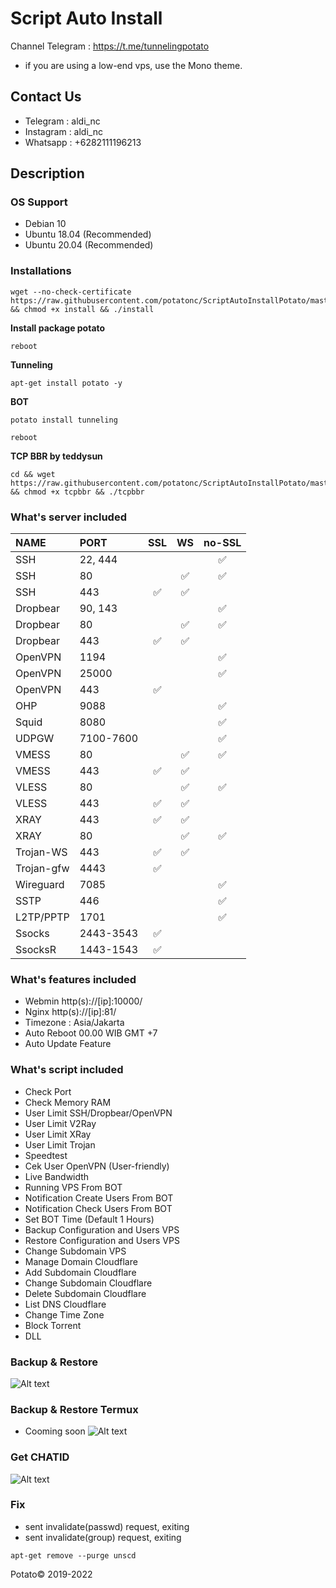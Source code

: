 # Script Auto Install
Channel Telegram : https://t.me/tunnelingpotato

* if you are using a low-end vps, use the Mono theme.

## Contact Us
* Telegram  : aldi_nc
* Instagram : aldi_nc
* Whatsapp  : +6282111196213

## Description

### OS Support
* Debian 10
* Ubuntu 18.04 (Recommended)
* Ubuntu 20.04 (Recommended)

### Installations
```
wget --no-check-certificate https://raw.githubusercontent.com/potatonc/ScriptAutoInstallPotato/master/install && chmod +x install && ./install
```
**Install package potato**
```
reboot
```
**Tunneling**
```
apt-get install potato -y
```
**BOT**
```
potato install tunneling
```
```
reboot
```
**TCP BBR by teddysun**
```
cd && wget https://raw.githubusercontent.com/potatonc/ScriptAutoInstallPotato/master/tcpbbr && chmod +x tcpbbr && ./tcpbbr
```

### What's server included
|   NAME    |   PORT   | SSL | WS | no-SSL |
| :--- | :--- | :---: | :---: | :---: |
| SSH | 22, 444 | | | ✅ |
| SSH | 80 |  | ✅ | ✅ |
| SSH | 443 | ✅ | ✅ | |
| Dropbear | 90, 143 | | | ✅ |
| Dropbear | 80 | | ✅ | ✅ |
| Dropbear | 443 | ✅ | ✅ | |
| OpenVPN | 1194 | | | ✅ |
| OpenVPN | 25000 | | | ✅ |
| OpenVPN | 443 | ✅ | | |
| OHP | 9088 | | | ✅ |
| Squid | 8080 | | | ✅ |
| UDPGW | 7100-7600 | | | ✅ |
| VMESS | 80 | | ✅ | ✅ |
| VMESS | 443 | ✅ | ✅ | |
| VLESS | 80 | | ✅ | ✅ |
| VLESS | 443 | ✅ | ✅ | |
| XRAY | 443 | ✅ | ✅ | |
| XRAY | 80 | | ✅ | ✅ |
| Trojan-WS | 443 | ✅ | ✅ | |
| Trojan-gfw | 4443 | ✅ | | |
| Wireguard | 7085 | | | ✅ |
| SSTP | 446 | | | ✅ |
| L2TP/PPTP | 1701 | | | ✅ |
| Ssocks | 2443-3543 | ✅ | |
| SsocksR | 1443-1543 | ✅ | |

### What's features included
* Webmin http(s)://[ip]:10000/
* Nginx http(s)://[ip]:81/
* Timezone : Asia/Jakarta
* Auto Reboot 00.00 WIB GMT +7
* Auto Update Feature

### What's script included
* Check Port
* Check Memory RAM
* User Limit SSH/Dropbear/OpenVPN
* User Limit V2Ray
* User Limit XRay
* User Limit Trojan
* Speedtest
* Cek User OpenVPN (User-friendly)
* Live Bandwidth
* Running VPS From BOT
* Notification Create Users From BOT
* Notification Check Users From BOT
* Set BOT Time (Default 1 Hours)
* Backup Configuration and Users VPS
* Restore Configuration and Users VPS
* Change Subdomain VPS
* Manage Domain Cloudflare
* Add Subdomain Cloudflare
* Change Subdomain Cloudflare
* Delete Subdomain Cloudflare
* List DNS Cloudflare
* Change Time Zone
* Block Torrent
* DLL

### Backup & Restore
![Alt text](https://github.com/potatonc/ScriptAutoInstallPotato/raw/master/backup-restore1.gif?raw=true "Backup and Restore Web")

### Backup & Restore Termux
* Cooming soon
![Alt text](https://github.com/potatonc/ScriptAutoInstallPotato/raw/master/termux.gif?raw=true "Backup and Restore Termux")

### Get CHATID
![Alt text](https://github.com/potatonc/ScriptAutoInstallPotato/raw/master/chatid.jpg?raw=true "Get Chat ID Telegram")

### Fix
* sent invalidate(passwd) request, exiting
* sent invalidate(group) request, exiting
```
apt-get remove --purge unscd
```



Potato© 2019-2022
